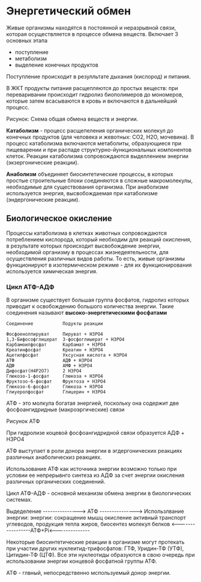 # Энергетический обмен

Живые организмы находятся в постоянной и неразрывной связи, которая осуществляется в процессе обмена веществ. Включает 3 основных этапа
- поступление
- метаболизм
- выделение конечных продуктов

Поступление происходит в резулльтате дыхания (кислород) и питания.

В ЖКТ продукты питания расщепляются до простых веществ: при переваривании происходит гидролиз биополимеров до мономеров, которые затем всасываются в кровь и включаются в дальнейший процесс.


Рисунок: Схема общая обмена веществ и энергии.

**Катаболизм** - процесс расщепеления органических молекул до конечных продуктов (для человека и жевотных: CO2, H2O, мочевина). В процесс катаболизма включаются метаболиты, образующиеся при пищеварении и при распаде структурно-йункциональных компонентов клеток. Реакции катаболизма сопровождаются выделлением энергии (экзергонические реакции).

**Анаболизм** объединяет биосинтетические процессы, в которых простые строительные блоки соединяются в сложные макромолекулы, необходимые для существования организма. При анаболизме используется энергия, высвобождаемая при катаболизме (эндергонические реакции).

## Биологическое окисление

Процессы катаболизма в клетках животных сопровождаются потреблением кислорода, который необходим для реакций окисления, в результате которых происходит высвобождение энергии, необходимой организму в процессах жизнедеятельности, для осуществления различных видов работы. То есть, живые организмы функционируют в изотермическом режиме - для их функционирования используется химическая энергия.

### Цикл АТФ-АДФ

В организме существует большая группа фосфатов, гидролиз которых приводит к освобождению большого количества энергии. Такие соединения называют **высоко-энергетическими фосфатами**

```
Соединение           Подукты реакции

Фосфоенолпируват     Пируват + H3PO4
1,3-Бифософглицерат  3-фосфоглиыерат + H3PO4
Карбамоилфосфат      Карбамат + H3PO4
Креатинфосфат        Креатин + H3PO4
Ацетилфосфат         Уксусная кислота + H3PO4
АТФ                  АДФ + H3PO4
АДФ                  АМФ + H3PO4
Дифосфат(H4P2O7)     2 H3PO4
Глюкозо-1-фосфат     Глюкоза + H3PO4
Фруктозо-6-фосфат    Фруктоза + H3PO4
Глюкозо-6-фосфат     Глюкоза + H3PO4
Глиуеролфосфат       Глицерин + H3PO4
```

АТФ - это молкула богатая энергией, поскольку она содержит две фосфоангидридные (макроэргические) связи

Рисунок АТФ

При гидролизе коцевой фосфоангидридной связи образуется АДФ + H3PO4

АТФ выступает в роли донора энергии в эгдергонических реакциях различных анаболическиз реакциях.

Использование АТФ как источника энергии возможно только при условии ее непрерывнго синтеза из АДФ за счет энергии окисления различных органических соединений.

Цикл АТФ-АДФ - основной механизм обмена энергии в биологических системах.


 Выдеделение ---------------> АТФ ---------------> Использлвание энергии:
 энергии:                                          сокращение мышц
 окисление                                         активный транспорт
 углеводов,                                        продукция тепла
 жиров,                                            биосентез молекул
 белков    <-----------------АТФ+Pi<--------------



Некоторые биосинтетические реакции в организме могут протекать при участии других нуклеитид-трифосфатов:
ГТФ, Уридин-ТФ (УТФ), Цитидин-ТФ (ЦТФ). Все эти нуклеотиды образуются в свою очередь при использовании энергии концевой фосфатной группы АТФ.

АТФ - глвный, непосредственно мспользуемый донор энергии.
















